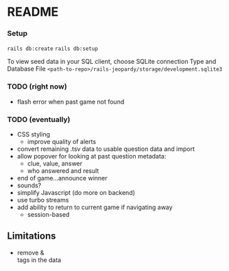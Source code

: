 # README

### Setup
`rails db:create`
`rails db:setup`

To view seed data in your SQL client, choose SQLite connection Type and Database File 
`<path-to-repo>/rails-jeopardy/storage/development.sqlite3`


### TODO (right now)
* flash error when past game not found

### TODO (eventually)
* CSS styling
  * improve quality of alerts
* convert remaining .tsv data to usable question data and import
* allow popover for looking at past question metadata:
  * clue, value, answer
  * who answered and result
* end of game...announce winner
* sounds?
* simplify Javascript (do more on backend)
* use turbo streams
* add ability to return to current game if navigating away
  * session-based


## Limitations
* remove <a> & </br> tags in the data